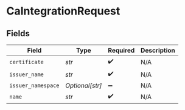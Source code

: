 # CaIntegrationRequest


## Fields

| Field              | Type               | Required           | Description        |
| ------------------ | ------------------ | ------------------ | ------------------ |
| `certificate`      | *str*              | :heavy_check_mark: | N/A                |
| `issuer_name`      | *str*              | :heavy_check_mark: | N/A                |
| `issuer_namespace` | *Optional[str]*    | :heavy_minus_sign: | N/A                |
| `name`             | *str*              | :heavy_check_mark: | N/A                |